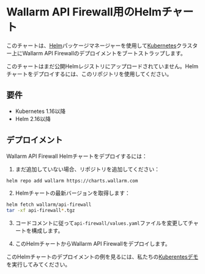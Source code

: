# Wallarm API Firewall用のHelmチャート

このチャートは、[Helm](https://helm.sh/)パッケージマネージャーを使用して[Kubernetes](http://kubernetes.io/)クラスター上にWallarm API Firewallのデプロイメントをブートストラップします。

このチャートはまだ公開Helmレジストリにアップロードされていません。Helmチャートをデプロイするには、このリポジトリを使用してください。

## 要件

* Kubernetes 1.16以降
* Helm 2.16以降

## デプロイメント

Wallarm API Firewall Helmチャートをデプロイするには：

1. まだ追加していない場合、リポジトリを追加してください：

```bash
helm repo add wallarm https://charts.wallarm.com
```

2. Helmチャートの最新バージョンを取得します：

```bash
helm fetch wallarm/api-firewall
tar -xf api-firewall*.tgz
```

3. コードコメントに従って`api-firewall/values.yaml`ファイルを変更してチャートを構成します。

4. このHelmチャートからWallarm API Firewallをデプロイします。

このHelmチャートのデプロイメントの例を見るには、私たちの[Kuberentesデモ](https://github.com/wallarm/api-firewall/tree/main/demo/kubernetes)を実行してみてください。